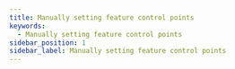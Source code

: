 ```yaml
---
title: Manually setting feature control points
keywords:
  - Manually setting feature control points
sidebar_position: 1
sidebar_label: Manually setting feature control points
---
```


